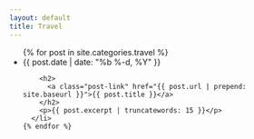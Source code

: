```yaml
---
layout: default
title: Travel
---
```

<div class="home">
  <ul class="post-list">
    {% for post in site.categories.travel %}
      <li>
        <span class="post-meta">{{ post.date | date: "%b %-d, %Y" }}</span>

        <h2>
          <a class="post-link" href="{{ post.url | prepend: site.baseurl }}">{{ post.title }}</a>
        </h2>
        <p>{{ post.excerpt | truncatewords: 15 }}</p>
      </li>
    {% endfor %}
  </ul>
  
</div>